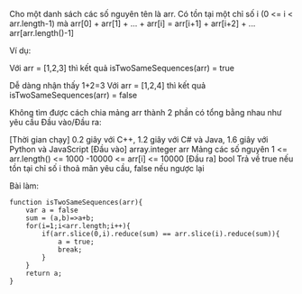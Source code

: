 Cho một danh sách các số nguyên tên là arr. Có tồn tại một chỉ số i (0 <= i < arr.length-1) mà arr[0] + arr[1] + ... + arr[i] = arr[i+1] + arr[i+2] + ... arr[arr.length()-1]

Ví dụ:

Với arr = [1,2,3] thì kết quả isTwoSameSequences(arr) = true

Dễ dàng nhận thấy 1+2=3
Với arr = [1,2,4] thì kết quả isTwoSameSequences(arr) = false

Không tìm được cách chia mảng arr thành 2 phần có tổng bằng nhau như yêu cầu
Đầu vào/Đầu ra:

[Thời gian chạy] 0.2 giây với C++, 1.2 giây với C# và Java, 1.6 giây với Python và JavaScript
[Đầu vào] array.integer arr
Mảng các số nguyên 
1 <= arr.length() <= 1000
-10000 <= arr[i] <= 10000
[Đầu ra] bool
Trả về true nếu tồn tại chỉ số i thoả mãn yêu cầu, false nếu ngược lại




Bài làm:
```
function isTwoSameSequences(arr){
    var a = false
    sum = (a,b)=>a+b;
    for(i=1;i<arr.length;i++){
        if(arr.slice(0,i).reduce(sum) == arr.slice(i).reduce(sum)){
            a = true;
            break;
        }
    }
    return a;
}
```
